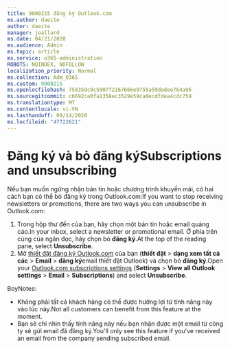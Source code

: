 ```yaml
---
title: 9000215 đăng ký Outlook.com
ms.author: daeite
author: daeite
manager: joallard
ms.date: 04/21/2020
ms.audience: Admin
ms.topic: article
ms.service: o365-administration
ROBOTS: NOINDEX, NOFOLLOW
localization_priority: Normal
ms.collection: Adm_O365
ms.custom: 9000215
ms.openlocfilehash: 758359c9c5907f2167666e9755a59dedee764a95
ms.sourcegitcommit: c6692ce0fa1358ec3529e59ca0ecdfdea4cdc759
ms.translationtype: MT
ms.contentlocale: vi-VN
ms.lasthandoff: 09/14/2020
ms.locfileid: "47722621"
---
```

# <a name="subscriptions-and-unsubscribing"></a><span data-ttu-id="81a66-102">Đăng ký và bỏ đăng ký</span><span class="sxs-lookup"><span data-stu-id="81a66-102">Subscriptions and unsubscribing</span></span>

<span data-ttu-id="81a66-103">Nếu bạn muốn ngừng nhận bản tin hoặc chương trình khuyến mãi, có hai cách bạn có thể bỏ đăng ký trong Outlook.com:</span><span class="sxs-lookup"><span data-stu-id="81a66-103">If you want to stop receiving newsletters or promotions, there are two ways you can unsubscribe in Outlook.com:</span></span>

1. <span data-ttu-id="81a66-104">Trong hộp thư đến của bạn, hãy chọn một bản tin hoặc email quảng cáo.</span><span class="sxs-lookup"><span data-stu-id="81a66-104">In your inbox, select a newsletter or promotional email.</span></span> <span data-ttu-id="81a66-105">Ở phía trên cùng của ngăn đọc, hãy chọn bỏ **đăng ký**.</span><span class="sxs-lookup"><span data-stu-id="81a66-105">At the top of the reading pane, select **Unsubscribe**.</span></span>
2. <span data-ttu-id="81a66-106">Mở [thiết đặt đăng ký Outlook.com](https://outlook.live.com/mail/options/mail/brandsSubscriptions) của bạn (**thiết đặt**  >  **dạng xem tất cả các**  >  **Email**  >  **đăng ký**email thiết đặt Outlook) và chọn bỏ **đăng ký**.</span><span class="sxs-lookup"><span data-stu-id="81a66-106">Open your [Outlook.com subscriptions settings](https://outlook.live.com/mail/options/mail/brandsSubscriptions) (**Settings** > **View all Outlook settings** > **Email** > **Subscriptions**) and select **Unsubscribe**.</span></span>

<span data-ttu-id="81a66-107">Boy</span><span class="sxs-lookup"><span data-stu-id="81a66-107">Notes:</span></span>

- <span data-ttu-id="81a66-108">Không phải tất cả khách hàng có thể được hưởng lợi từ tính năng này vào lúc này.</span><span class="sxs-lookup"><span data-stu-id="81a66-108">Not all customers can benefit from this feature at the moment.</span></span>
- <span data-ttu-id="81a66-109">Bạn sẽ chỉ nhìn thấy tính năng này nếu bạn nhận được một email từ công ty sẽ gửi email đã đăng ký.</span><span class="sxs-lookup"><span data-stu-id="81a66-109">You'll only see this feature if you've received an email from the company sending subscribed email.</span></span>